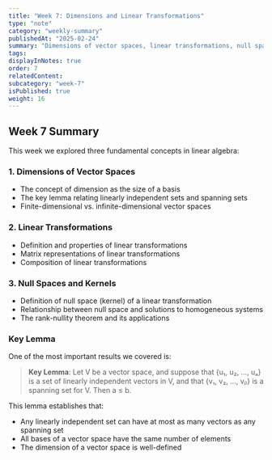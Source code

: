 ```yaml
---
title: "Week 7: Dimensions and Linear Transformations"
type: "note"
category: "weekly-summary"
publishedAt: "2025-02-24"
summary: "Dimensions of vector spaces, linear transformations, null spaces"
tags: 
displayInNotes: true
order: 7
relatedContent:
subcategory: "week-7"
isPublished: true
weight: 16
---
```

## Week 7 Summary

This week we explored three fundamental concepts in linear algebra:

### 1. Dimensions of Vector Spaces

- The concept of dimension as the size of a basis
- The key lemma relating linearly independent sets and spanning sets
- Finite-dimensional vs. infinite-dimensional vector spaces

### 2. Linear Transformations

- Definition and properties of linear transformations
- Matrix representations of linear transformations
- Composition of linear transformations

### 3. Null Spaces and Kernels

- Definition of null space (kernel) of a linear transformation
- Relationship between null space and solutions to homogeneous systems
- The rank-nullity theorem and its applications

### Key Lemma

One of the most important results we covered is:

> **Key Lemma**: Let V be a vector space, and suppose that {u₁, u₂, ..., uₐ} is a set of linearly independent vectors in V, and that {v₁, v₂, ..., vᵦ} is a spanning set for V. Then a ≤ b.

This lemma establishes that:
- Any linearly independent set can have at most as many vectors as any spanning set
- All bases of a vector space have the same number of elements
- The dimension of a vector space is well-defined